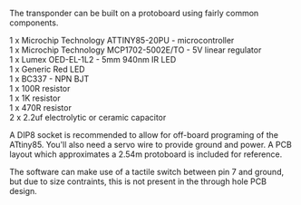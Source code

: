 The transponder can be built on a protoboard using fairly common components.

1 x Microchip Technology ATTINY85-20PU - microcontroller  
1 x Microchip Technology MCP1702-5002E/TO - 5V linear regulator  
1 x Lumex OED-EL-1L2 - 5mm 940nm IR LED  
1 x Generic Red LED  
1 x BC337 - NPN BJT  
1 x 100R resistor  
1 x 1K resistor  
1 x 470R resistor  
2 x 2.2uf electrolytic or ceramic capacitor

A DIP8 socket is recommended to allow for off-board programing of the ATtiny85.  You'll also need a servo wire to provide ground and power.
A PCB layout which approximates a 2.54m protoboard is included for reference.   

The software can make use of a tactile switch between pin 7 and ground, but due to size contraints, this is not present in the through hole PCB design.
